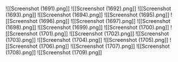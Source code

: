 ![[Screenshot (1691).png]]
![[Screenshot (1692).png]]
![[Screenshot (1693).png]]
![[Screenshot (1694).png]]
![[Screenshot (1695).png]]
![[Screenshot (1696).png]]
![[Screenshot (1697).png]]
![[Screenshot (1698).png]]
![[Screenshot (1699).png]]
![[Screenshot (1700).png]]
![[Screenshot (1701).png]]
![[Screenshot (1702).png]]
![[Screenshot (1703).png]]
![[Screenshot (1704).png]]
![[Screenshot (1705).png]]
![[Screenshot (1706).png]]
![[Screenshot (1707).png]]
![[Screenshot (1708).png]]
![[Screenshot (1709).png]]
